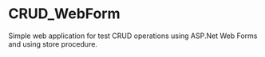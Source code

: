 # CRUD_WebForm
Simple web application for test CRUD operations using ASP.Net Web Forms and using store procedure.
